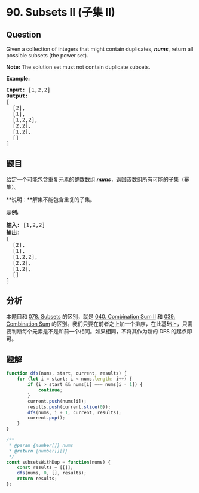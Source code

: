 # 90. Subsets II (子集 II)

## Question

Given a collection of integers that might contain duplicates, **_nums_**, return all possible subsets (the power set).

**Note:** The solution set must not contain duplicate subsets.

**Example:**

<pre><strong>Input:</strong> [1,2,2]
<strong>Output:</strong>
[
  [2],
  [1],
  [1,2,2],
  [2,2],
  [1,2],
  []
]
</pre>

## 题目

给定一个可能包含重复元素的整数数组 _**nums**_，返回该数组所有可能的子集（幂集）。

**说明：**解集不能包含重复的子集。

**示例:**

<pre><strong>输入:</strong> [1,2,2]
<strong>输出:</strong>
[
  [2],
  [1],
  [1,2,2],
  [2,2],
  [1,2],
  []
]</pre>

## 分析

本题目和 [078. Subsets](./078.%20Subsets.md) 的区别，就是 [040. Combination Sum II](./040.%20Combination%20Sum%20II.md) 和 [039. Combination Sum](./039.%20Combination%20Sum.md) 的区别。我们只要在前者之上加一个排序，在此基础上，只需要判断每个元素是不是和前一个相同。如果相同，不将其作为新的 DFS 的起点即可。

## 题解

```javascript
function dfs(nums, start, current, results) {
    for (let i = start; i < nums.length; i++) {
        if (i > start && nums[i] === nums[i - 1]) {
            continue;
        }
        current.push(nums[i]);
        results.push(current.slice(0));
        dfs(nums, i + 1, current, results);
        current.pop();
    }
}

/**
 * @param {number[]} nums
 * @return {number[][]}
 */
const subsetsWithDup = function(nums) {
    const results = [[]];
    dfs(nums, 0, [], results);
    return results;
};
```
